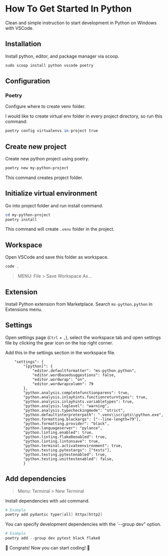 # How To Get Started In Python

Clean and simple instruction to start development in Python on Windows with VSCode.

## Installation

Install python, editor, and package manager via scoop.

```powershell
sudo scoop install python vscode poetry
```

## Configuration

### Poetry

Configure where to create venv folder.

I would like to create virtual env folder in every project directory, so run this command:

```powershell
poetry config virtualenvs.in-project true
```

## Create new project

Create new python project using poetry.

```powershell
poetry new my-python-project
```

This command creates project folder.

## Initialize virtual environment

Go into project folder and run install command.

```powershell
cd my-python-project
poetry install
```

This command will create `.venv` folder in the project.

## Workspace

Open VSCode and save this folder as workspace.

```powershell
code .
```

> MENU: File > Save Workspace As...

## Extension

Install Python extension from Marketplace. Search `ms-python.python` in Extensions menu.

## Settings

Open settings page (`Ctrl` + `,`), select the workspace tab and open settings file by clicking the gear icon on the top right corner.

Add this in the settings section in the workspace file.

```jsonc
	"settings": {
		"[python]": {
			"editor.defaultformatter": "ms-python.python",
			"editor.wordbasedsuggestions": false,
			"editor.wordwrap": "on",
			"editor.wordwrapcolumn": 79
		},
		"python.analysis.completefunctionparens": true,
		"python.analysis.inlayhints.functionreturntypes": true,
		"python.analysis.inlayhints.variabletypes": true,
		"python.analysis.loglevel": "warning",
		"python.analysis.typecheckingmode": "strict",
		"python.defaultinterpreterpath": ".venv\\scripts\\python.exe",
		"python.formatting.blackargs": ["--line-length=79"],
		"python.formatting.provider": "black",
		"python.languageserver": "pylance",
		"python.linting.enabled": true,
		"python.linting.flake8enabled": true,
		"python.linting.lintonsave": true,
		"python.terminal.activateenvironment": true,
		"python.testing.pytestargs": ["tests"],
		"python.testing.pytestenabled": true,
		"python.testing.unittestenabled": false,
    	}
```

## Add dependencies

> Menu: Terminal > New Terminal

Install dependencies with `add` command.

```powershell
# Example
poetry add pydantic typer[all] httpx[http2]
```

You can specify development dependencies with the `--group dev" option.

```powershell
# Example
poetry add --group dev pytest black flake8
```

🎉 Congrats! Now you can start coding! 🎉
